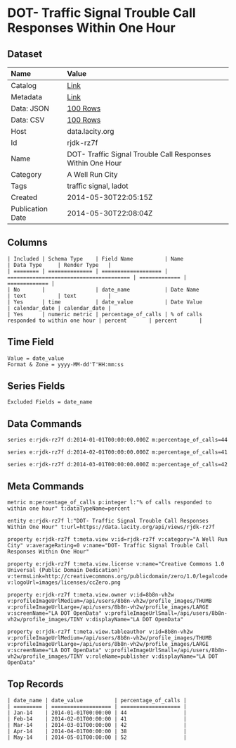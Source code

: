 # DOT- Traffic Signal Trouble Call Responses Within One Hour

## Dataset

| Name | Value |
| :--- | :---- |
| Catalog | [Link](https://catalog.data.gov/dataset/dot-traffic-signal-trouble-call-responses-within-one-hour-d0cb7) |
| Metadata | [Link](https://data.lacity.org/api/views/rjdk-rz7f) |
| Data: JSON | [100 Rows](https://data.lacity.org/api/views/rjdk-rz7f/rows.json?max_rows=100) |
| Data: CSV | [100 Rows](https://data.lacity.org/api/views/rjdk-rz7f/rows.csv?max_rows=100) |
| Host | data.lacity.org |
| Id | rjdk-rz7f |
| Name | DOT- Traffic Signal Trouble Call Responses Within One Hour |
| Category | A Well Run City |
| Tags | traffic signal, ladot |
| Created | 2014-05-30T22:05:15Z |
| Publication Date | 2014-05-30T22:08:04Z |

## Columns

```ls
| Included | Schema Type    | Field Name          | Name                                    | Data Type     | Render Type   |
| ======== | ============== | =================== | ======================================= | ============= | ============= |
| No       |                | date_name           | Date Name                               | text          | text          |
| Yes      | time           | date_value          | Date Value                              | calendar_date | calendar_date |
| Yes      | numeric metric | percentage_of_calls | % of calls responded to within one hour | percent       | percent       |
```

## Time Field

```ls
Value = date_value
Format & Zone = yyyy-MM-dd'T'HH:mm:ss
```

## Series Fields

```ls
Excluded Fields = date_name
```

## Data Commands

```ls
series e:rjdk-rz7f d:2014-01-01T00:00:00.000Z m:percentage_of_calls=44

series e:rjdk-rz7f d:2014-02-01T00:00:00.000Z m:percentage_of_calls=41

series e:rjdk-rz7f d:2014-03-01T00:00:00.000Z m:percentage_of_calls=42
```

## Meta Commands

```ls
metric m:percentage_of_calls p:integer l:"% of calls responded to within one hour" t:dataTypeName=percent

entity e:rjdk-rz7f l:"DOT- Traffic Signal Trouble Call Responses Within One Hour" t:url=https://data.lacity.org/api/views/rjdk-rz7f

property e:rjdk-rz7f t:meta.view v:id=rjdk-rz7f v:category="A Well Run City" v:averageRating=0 v:name="DOT- Traffic Signal Trouble Call Responses Within One Hour"

property e:rjdk-rz7f t:meta.view.license v:name="Creative Commons 1.0 Universal (Public Domain Dedication)" v:termsLink=http://creativecommons.org/publicdomain/zero/1.0/legalcode v:logoUrl=images/licenses/ccZero.png

property e:rjdk-rz7f t:meta.view.owner v:id=8b8n-vh2w v:profileImageUrlMedium=/api/users/8b8n-vh2w/profile_images/THUMB v:profileImageUrlLarge=/api/users/8b8n-vh2w/profile_images/LARGE v:screenName="LA DOT OpenData" v:profileImageUrlSmall=/api/users/8b8n-vh2w/profile_images/TINY v:displayName="LA DOT OpenData"

property e:rjdk-rz7f t:meta.view.tableauthor v:id=8b8n-vh2w v:profileImageUrlMedium=/api/users/8b8n-vh2w/profile_images/THUMB v:profileImageUrlLarge=/api/users/8b8n-vh2w/profile_images/LARGE v:screenName="LA DOT OpenData" v:profileImageUrlSmall=/api/users/8b8n-vh2w/profile_images/TINY v:roleName=publisher v:displayName="LA DOT OpenData"
```

## Top Records

```ls
| date_name | date_value          | percentage_of_calls | 
| ========= | =================== | =================== | 
| Jan-14    | 2014-01-01T00:00:00 | 44                  | 
| Feb-14    | 2014-02-01T00:00:00 | 41                  | 
| Mar-14    | 2014-03-01T00:00:00 | 42                  | 
| Apr-14    | 2014-04-01T00:00:00 | 38                  | 
| May-14    | 2014-05-01T00:00:00 | 52                  | 
```